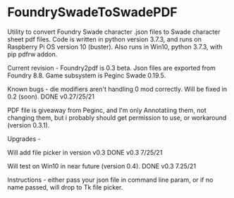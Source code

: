 # FoundrySwadeToSwadePDF
Utility to convert Foundry Swade character .json files to Swade character sheet pdf files.
Code is written in python version 3.7.3, and runs on Raspberry Pi OS version 10 (buster).
Also runs in Win10, python 3.7.3, with pip pdfrw addon.

Current revision - Foundry2pdf is 0.3 beta. 
Json files are exported from Foundry 8.8. 
Game subsystem is Peginc Swade 0.19.5.

Known bugs - 
  die modifiers aren't handling 0 mod correctly. Will be fixed in 0.2 (soon). DONE v0.27/25/21

  PDF file is giveaway from Peginc, and I'm only Annotatiing them, not changing them, but i probably should get permission to use, or workaround (version 0.3.1).

Upgrades -

  Will add file picker in version v0.3 DONE v0.3 7/25/21

  Will test on Win10 in near future (version 0.4). DONE v0.3 7.25/21


Instructions - either pass your json file in command line param, or if no name passed, will drop to Tk file picker. 
